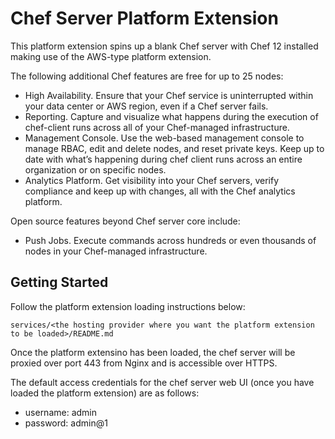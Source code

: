 # Chef Server Platform Extension
This platform extension spins up a blank Chef server with Chef 12 installed making use of the AWS-type platform extension. 

The following additional Chef features are free for up to 25 nodes:

* High Availability. Ensure that your Chef service is uninterrupted within your data center or AWS region, even if a Chef server fails.
* Reporting. Capture and visualize what happens during the execution of chef-client runs across all of your Chef-managed infrastructure.
* Management Console. Use the web-based management console to manage RBAC, edit and delete nodes, and reset private keys. Keep up to date with what’s happening during chef client runs across an entire organization or on specific nodes.
* Analytics Platform. Get visibility into your Chef servers, verify compliance and keep up with changes, all with the Chef analytics platform.

Open source features beyond Chef server core include:

* Push Jobs. Execute commands across hundreds or even thousands of nodes in your Chef-managed infrastructure.

## Getting Started

Follow the platform extension loading instructions below:
```
services/<the hosting provider where you want the platform extension to be loaded>/README.md
```

Once the platform extensino has been loaded, the chef server will be proxied over port 443 from Nginx and is accessible over HTTPS. 

The default access credentials for the chef server web UI (once you have loaded the platform extension) are as follows:

 * username: admin
 * password: admin@1



